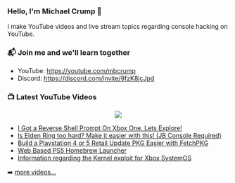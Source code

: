 ### Hello, I'm Michael Crump 👋

I make YouTube videos and live stream topics regarding console hacking on YouTube. 

### 📬 Join me and we'll learn together

- YouTube: https://youtube.com/mbcrump
- Discord: https://discord.com/invite/9fzK8jcJpd

### 📺 Latest YouTube Videos

<div align="center">

[<img src="https://img.shields.io/badge/-Subscribe-red?style=for-the-badge&logo=youtube&logoColor=white"/>](https://www.youtube.com/c/mbcrump?sub_confirmation=1)

</div>

<!-- YOUTUBE:START -->
- [I Got a Reverse Shell Prompt On Xbox One. Lets Explore!](https://www.youtube.com/watch?v=NOUuoczdGVo)
- [Is Elden Ring too hard? Make it easier with this!  &lpar;JB Console Required&rpar;](https://www.youtube.com/watch?v=lKKx2dgjZyc)
- [Build a Playstation 4 or 5 Retail Update PKG Easier with FetchPKG](https://www.youtube.com/watch?v=oLbgBzyehog)
- [Web Based PS5 Homebrew Launcher](https://www.youtube.com/watch?v=XhnOFEq8t7A)
- [Information regarding the Kernel exploit for Xbox SystemOS](https://www.youtube.com/watch?v=k1ocmbGTcmk)
<!-- YOUTUBE:END -->

➡️ [more videos...](https://youtube.com/mbcrump)

